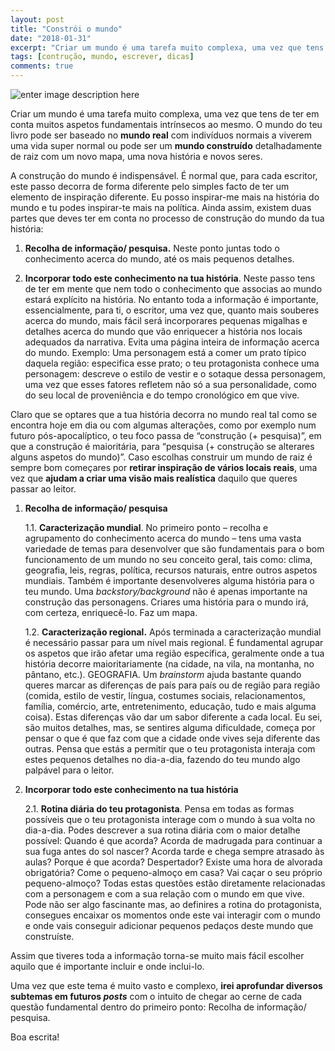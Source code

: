 ```yaml
---
layout: post
title: "Constrói o mundo"
date: "2018-01-31"
excerpt: "Criar um mundo é uma tarefa muito complexa, uma vez que tens de ter em conta muitos aspetos fundamentais intrínsecos ao mesmo."
tags: [contrução, mundo, escrever, dicas]
comments: true
---
```

![enter image description here](https://i.imgur.com/gOhO81f.jpg)

Criar um mundo é uma tarefa muito complexa, uma vez que tens de ter em conta muitos aspetos fundamentais intrínsecos ao mesmo. O mundo do teu livro pode ser baseado no **mundo real** com indivíduos normais a viverem uma vida super normal ou pode ser um **mundo construído** detalhadamente de raiz com um novo mapa, uma nova história e novos seres.

A construção do mundo é indispensável. É normal que, para cada escritor, este passo decorra de forma diferente pelo simples facto de ter um elemento de inspiração diferente. Eu posso inspirar-me mais na história do mundo e tu podes inspirar-te mais na política. Ainda assim, existem duas partes que deves ter em conta no processo de construção do mundo da tua história:

1.	**Recolha de informação/ pesquisa.** Neste ponto juntas todo o conhecimento acerca do mundo, até os mais pequenos detalhes. 

2.	**Incorporar todo este conhecimento na tua história**. Neste passo tens de ter em mente que nem todo o conhecimento que associas ao mundo estará explícito na história. No entanto toda a informação é importante, essencialmente, para ti, o escritor, uma vez que, quanto mais souberes acerca do mundo, mais fácil será incorporares pequenas migalhas e detalhes acerca do mundo que vão enriquecer a história nos locais adequados da narrativa. Evita uma página inteira de informação acerca do mundo. Exemplo: Uma personagem está a comer um prato típico daquela região: especifica esse prato; o teu protagonista conhece uma personagem: descreve o estilo de vestir e o sotaque dessa personagem, uma vez que esses fatores refletem não só a sua personalidade, como do seu local de proveniência e do tempo cronológico em que vive.

Claro que se optares que a tua história decorra no mundo real tal como se encontra hoje em dia ou com algumas alterações, como por exemplo num futuro pós-apocalíptico, o teu foco passa de “construção (+ pesquisa)”, em que a construção é maioritária, para “pesquisa (+ construção se alterares alguns aspetos do mundo)”. Caso escolhas construir um mundo de raiz é sempre bom começares por **retirar inspiração de vários locais reais**, uma vez que **ajudam a criar uma visão mais realística** daquilo que queres passar ao leitor.

1. **Recolha de informação/ pesquisa**

	1.1. **Caracterização mundial**. No primeiro ponto – recolha e agrupamento do conhecimento acerca do mundo – tens uma vasta variedade de temas para desenvolver que são fundamentais para o bom funcionamento de um mundo no seu conceito geral, tais como: clima, geografia, leis, regras, política, recursos naturais, entre outros aspetos mundiais. Também é importante desenvolveres alguma história para o teu mundo. Uma *backstory/background* não é apenas importante na construção das personagens. Criares uma história para o mundo irá, com certeza, enriquecê-lo. Faz um mapa.
	
	1.2. **Caracterização regional.** Após terminada a caracterização mundial é necessário passar para um nível mais regional. É fundamental agrupar os aspetos que irão afetar uma região específica, geralmente onde a tua história decorre maioritariamente (na cidade, na vila, na montanha, no pântano, etc.). GEOGRAFIA. Um *brainstorm* ajuda bastante quando queres marcar as diferenças de país para país ou de região para região (comida, estilo de vestir, língua, costumes sociais, relacionamentos, família, comércio, arte, entretenimento, educação, tudo e mais alguma coisa). Estas diferenças vão dar um sabor diferente a cada local. Eu sei, são muitos detalhes, mas, se sentires alguma dificuldade, começa por pensar o que é que faz com que a cidade onde vives seja diferente das outras. Pensa que estás a permitir que o teu protagonista interaja com estes pequenos detalhes no dia-a-dia, fazendo do teu mundo algo palpável para o leitor.

2. **Incorporar todo este conhecimento na tua história**

	2.1. **Rotina diária do teu protagonista**. Pensa em todas as formas possíveis que o teu protagonista interage com o mundo à sua volta no dia-a-dia. Podes descrever a sua rotina diária com o maior detalhe possível: Quando é que acorda? Acorda de madrugada para continuar a sua fuga antes do sol nascer? Acorda tarde e chega sempre atrasado às aulas? Porque é que acorda? Despertador? Existe uma hora de alvorada obrigatória? Come o pequeno-almoço em casa? Vai caçar o seu próprio pequeno-almoço? Todas estas questões estão diretamente relacionadas com a personagem e com a sua relação com o mundo em que vive. Pode não ser algo fascinante mas, ao definires a rotina do protagonista, consegues encaixar os momentos onde este vai interagir com o mundo e onde vais conseguir adicionar pequenos pedaços deste mundo que construíste.

Assim que tiveres toda a informação torna-se muito mais fácil escolher aquilo que é importante incluir e onde inclui-lo. 

Uma vez que este tema é muito vasto e complexo, **irei aprofundar diversos subtemas em futuros *posts*** com o intuito de chegar ao cerne de cada questão fundamental dentro do primeiro ponto: Recolha de informação/ pesquisa. 

Boa escrita!
